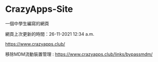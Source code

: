 # CrazyApps-Site

一個中學生編寫的網頁

網頁上次更新的時間：26-11-2021 12:34 a.m.

https://www.crazyapps.club/

移除MDM流動裝置管理 : https://www.crazyapps.club/links/bypassmdm/
